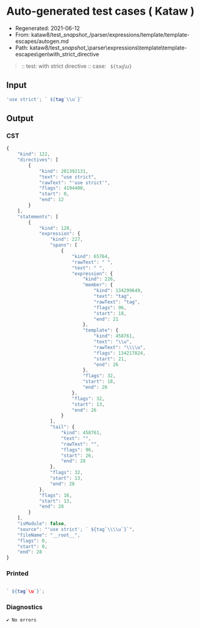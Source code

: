 # Auto-generated test cases ( Kataw )
- Regenerated: 2021-06-12
- From: kataw8/test\__snapshot__/parser/expressions/template/template-escapes/autogen.md
- Path: kataw8/test\__snapshot__\parser\expressions\template\template-escapes\gen\with_strict_directive
> :: test: with strict directive
> :: case: ` ${tag`\\u`}`
## Input

`````js
'use strict'; ` ${tag`\\u`}`
`````
## Output

### CST

```javascript
{
    "kind": 122,
    "directives": [
        {
            "kind": 201392131,
            "text": "use strict",
            "rawText": "'use strict'",
            "flags": 4194400,
            "start": 0,
            "end": 12
        }
    ],
    "statements": [
        {
            "kind": 120,
            "expression": {
                "kind": 227,
                "spans": [
                    {
                        "kind": 65764,
                        "rawText": " ",
                        "text": " ",
                        "expression": {
                            "kind": 226,
                            "member": {
                                "kind": 134299649,
                                "text": "tag",
                                "rawText": "tag",
                                "flags": 96,
                                "start": 18,
                                "end": 21
                            },
                            "template": {
                                "kind": 458761,
                                "text": "\\u",
                                "rawText": "\\\\u",
                                "flags": 134217824,
                                "start": 21,
                                "end": 26
                            },
                            "flags": 32,
                            "start": 18,
                            "end": 26
                        },
                        "flags": 32,
                        "start": 13,
                        "end": 26
                    }
                ],
                "tail": {
                    "kind": 458761,
                    "text": "",
                    "rawText": "",
                    "flags": 96,
                    "start": 26,
                    "end": 28
                },
                "flags": 32,
                "start": 13,
                "end": 28
            },
            "flags": 16,
            "start": 13,
            "end": 28
        }
    ],
    "isModule": false,
    "source": "'use strict'; ` ${tag`\\\\u`}`",
    "fileName": "__root__",
    "flags": 0,
    "start": 0,
    "end": 28
}
```

### Printed

```javascript

` ${tag`\u`}`;
```

### Diagnostics

```javascript
✔ No errors
```

